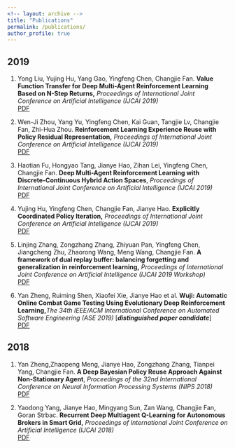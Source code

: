 ```yaml
---
<!-- layout: archive -->
title: "Publications"
permalink: /publications/
author_profile: true
---
```



## 2019
1. Yong Liu, Yujing Hu, Yang Gao, Yingfeng Chen, Changjie Fan. **Value Function Transfer for Deep Multi-Agent Reinforcement Learning Based on N-Step Returns,** _Proceedings of International Joint Conference on Artificial Intelligence (IJCAI 2019)_
<br />[PDF](http://academicpages.github.io/files/paper1.pdf)

2. Wen-Ji Zhou, Yang Yu, Yingfeng Chen, Kai Guan, Tangjie Lv, Changjie Fan, Zhi-Hua Zhou. **Reinforcement Learning Experience Reuse with Policy Residual Representation,** _Proceedings of International Joint Conference on Artificial Intelligence (IJCAI 2019)_
<br />[PDF](http://academicpages.github.io/files/paper1.pdf)

3. Haotian Fu, Hongyao Tang, Jianye Hao, Zihan Lei, Yingfeng Chen, Changjie Fan. **Deep Multi-Agent Reinforcement Learning with Discrete-Continuous Hybrid Action Spaces**, _Proceedings of International Joint Conference on Artificial Intelligence (IJCAI 2019)_
<br />[PDF](http://academicpages.github.io/files/paper1.pdf)

4. Yujing Hu, Yingfeng Chen, Changjie Fan, Jianye Hao. **Explicitly Coordinated Policy Iteration,** _Proceedings of International Joint Conference on Artificial Intelligence (IJCAI 2019)_
<br />[PDF](http://academicpages.github.io/files/paper1.pdf)

5. Linjing Zhang, Zongzhang Zhang, Zhiyuan Pan, Yingfeng Chen, Jiangcheng Zhu, Zhaorong Wang, Meng Wang, Changjie Fan. **A framework of dual replay buffer: balancing forgetting and generalization in reinforcement learning,** _Proceedings of International Joint Conference on Artificial Intelligence (IJCAI 2019 Workshop)_
<br />[PDF](http://academicpages.github.io/files/paper1.pdf)

6. Yan Zheng, Ruiming Shen, Xiaofei Xie, Jianye Hao et al. **Wuji: Automatic Online Combat Game Testing Using Evolutionary Deep Reinforcement Learning,**_The 34th IEEE/ACM International Conference on Automated Software Engineering (ASE 2019)_ [***distinguished paper candidate***]
<br />[PDF](http://academicpages.github.io/files/paper1.pdf)


## 2018 
1. Yan Zheng,Zhaopeng Meng, Jianye Hao, Zongzhang Zhang, Tianpei Yang, Changjie Fan. **A Deep Bayesian Policy Reuse Approach Against Non-Stationary Agent**, _Proceedings of the 32nd International Conference on Neural Information Processing Systems (NIPS 2018)_
<br />[PDF](http://academicpages.github.io/files/paper1.pdf) 

2. Yaodong Yang, Jianye Hao, Mingyang Sun, Zan Wang, Changjie Fan, Goran Strbac. **Recurrent Deep Multiagent Q-Learning for Autonomous Brokers in Smart Grid,** _Proceedings of International Joint Conference on Artificial Intelligence (IJCAI 2018)_
<br />[PDF](http://academicpages.github.io/files/paper1.pdf)



<!-- {% if author.googlescholar %}
  You can also find my articles on <u><a href="{{author.googlescholar}}">my Google Scholar profile</a>.</u>
{% endif %}

{% include base_path %}

{% for post in site.publications reversed %}
  {% include archive-single.html %}
{% endfor %} -->
